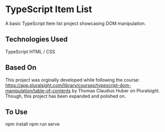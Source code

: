# TypeScript Item List

A basic TypeScript Item list project showcasing DOM manipulation.

## Technologies Used
TypeScript
HTML / CSS

## Based On
This project was orginally developed while following the course: https://app.pluralsight.com/library/courses/typescript-dom-manipulation/table-of-contents by Thomas Claudius Huber on Pluralsight. Though, this project has been expanded and polished on.

## To Use
npm install
npm run serve
